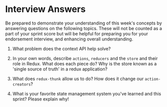 # Interview Answers
Be prepared to demonstrate your understanding of this week's concepts by answering questions on the following topics. These will not be counted as a part of your sprint score but will be helpful for preparing you for your endorsement interview, and enhancing overall understanding.

1. What problem does the context API help solve?
<!-- 
    Passing state without the need for props drilling, and without the need for setting up a redux store
 -->

2. In your own words, describe `actions`, `reducers` and the `store` and their role in Redux. What does each piece do? Why is the store known as a 'single source of truth' in a redux application?
<!-- 
    actions: JS object that contain an action type and optionally a data payload
    reducers: Is a pure function that accepts a type and payload, to the update state
    store: a product of Redux, a store is a globally accessible repository of state
 -->

3. What does `redux-thunk` allow us to do? How does it change our `action-creators`?
<!-- 
    Thunk allows us to return function upon dispatch. The allows our action creators to take on more complex actions like API calls
 -->

4. What is your favorite state management system you've learned and this sprint? Please explain why!
<!-- 
    Conext API for it's simplicity and the fact that it is native to React
 -->